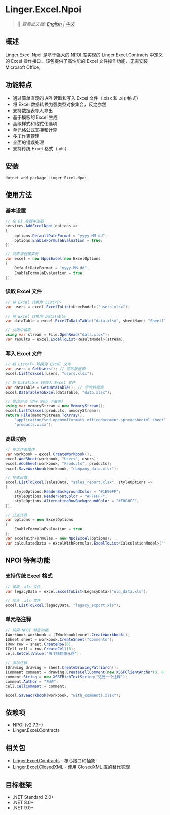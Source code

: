 # Linger.Excel.Npoi

> 📝 *查看此文档: [English](./README.md) | [中文](./README.zh-CN.md)*

## 概述

Linger.Excel.Npoi 是基于强大的 [NPOI](https://github.com/nissl-lab/npoi) 库实现的 Linger.Excel.Contracts 中定义的 Excel 操作接口。该包提供了高性能的 Excel 文件操作功能，无需安装 Microsoft Office。

## 功能特点

- 通过简单直观的 API 读取和写入 Excel 文件（.xlsx 和 .xls 格式）
- 将 Excel 数据转换为强类型对象集合，反之亦然
- 支持数据表导入导出
- 基于模板的 Excel 生成
- 高级样式和格式化选项
- 单元格公式支持和计算
- 多工作表管理
- 全面的错误处理
- 支持传统 Excel 格式（.xls）

## 安装

```shell
dotnet add package Linger.Excel.Npoi
```

## 使用方法

### 基本设置

```csharp
// 在 DI 容器中注册
services.AddExcelNpoi(options => 
{
    options.DefaultDateFormat = "yyyy-MM-dd";
    options.EnableFormulaEvaluation = true;
});

// 或直接创建实例
var excel = new NpoiExcel(new ExcelOptions 
{
    DefaultDateFormat = "yyyy-MM-dd",
    EnableFormulaEvaluation = true
});
```

### 读取 Excel 文件

```csharp
// 将 Excel 转换为 List<T>
var users = excel.ExcelToList<UserModel>("users.xlsx");

// 将 Excel 转换为 DataTable
var dataTable = excel.ExcelToDataTable("data.xlsx", sheetName: "Sheet1");

// 从流中读取
using var stream = File.OpenRead("data.xlsx");
var results = excel.ExcelToList<ResultModel>(stream);
```

### 写入 Excel 文件

```csharp
// 将 List<T> 转换为 Excel 文件
var users = GetUsers(); // 您的数据源
excel.ListToExcel(users, "users.xlsx");

// 将 DataTable 转换为 Excel 文件
var dataTable = GetDataTable(); // 您的数据源
excel.DataTableToExcel(dataTable, "data.xlsx");

// 导出到流（用于 Web 下载等）
using var memoryStream = new MemoryStream();
excel.ListToExcel(products, memoryStream);
return File(memoryStream.ToArray(), 
    "application/vnd.openxmlformats-officedocument.spreadsheetml.sheet", 
    "products.xlsx");
```

### 高级功能

```csharp
// 多工作表操作
var workbook = excel.CreateWorkbook();
excel.AddSheet(workbook, "Users", users);
excel.AddSheet(workbook, "Products", products);
excel.SaveWorkbook(workbook, "company_data.xlsx");

// 样式设置
excel.ListToExcel(salesData, "sales_report.xlsx", styleOptions => 
{
    styleOptions.HeaderBackgroundColor = "#1E90FF";
    styleOptions.HeaderFontColor = "#FFFFFF";
    styleOptions.AlternatingRowBackgroundColor = "#F0F8FF";
});

// 公式计算
var options = new ExcelOptions
{
    EnableFormulaEvaluation = true
};
var excelWithFormulas = new NpoiExcel(options);
var calculatedData = excelWithFormulas.ExcelToList<CalculationModel>("formulas.xlsx");
```

## NPOI 特有功能

### 支持传统 Excel 格式

```csharp
// 读取 .xls 文件
var legacyData = excel.ExcelToList<LegacyData>("old_data.xls");

// 写入 .xls 文件
excel.ListToExcel(legacyData, "legacy_export.xls");
```

### 单元格注释

```csharp
// 访问 NPOI 特定功能
IWorkbook workbook = (IWorkbook)excel.CreateWorkbook();
ISheet sheet = workbook.CreateSheet("Comments");
IRow row = sheet.CreateRow(0);
ICell cell = row.CreateCell(0);
cell.SetCellValue("带注释的单元格");

// 添加注释
IDrawing drawing = sheet.CreateDrawingPatriarch();
IComment comment = drawing.CreateCellComment(new XSSFClientAnchor(0, 0, 0, 0, 0, 0, 5, 5));
comment.String = new XSSFRichTextString("这是一个注释");
comment.Author = "系统";
cell.CellComment = comment;

excel.SaveWorkbook(workbook, "with_comments.xlsx");
```

## 依赖项

- NPOI (v2.7.3+)
- Linger.Excel.Contracts

## 相关包

- [Linger.Excel.Contracts](../Linger.Excel.Contracts/) - 核心接口和抽象
- [Linger.Excel.ClosedXML](../Linger.Excel.ClosedXML/) - 使用 ClosedXML 库的替代实现

## 目标框架

- .NET Standard 2.0+
- .NET 8.0+
- .NET 9.0+
